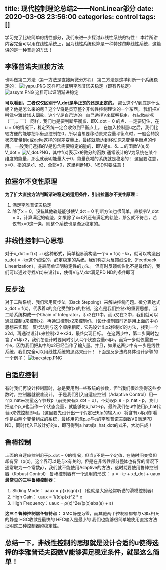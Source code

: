 title: 现代控制理论总结2——NonLinear部分
date: 2020-03-08 23:56:00
categories: control
tags: []
---
学习完了比较简单的线性部分，我们来进一步探讨非线性系统的特性！
本片所讲内容完全可以用在线性系统上，因为线性系统也算是一种特殊的非线性系统，这篇讲的是一种普适的方法！


## 李雅普诺夫直接方法 ##
也叫做第二方法（第一方法是直接解微分方程）
第二方法是这样判断一个系统稳定的：
![lyapu.PNG][1]
这样可以证明李雅普诺夫稳定（即有界稳定）
![assym.PNG][2]
这样可以证明渐进稳定

**可以看到，二者仅仅区别于V_dot是半正定的还是正定的。**
那么这个V到底是什么呢？他是怎么来的呢？这个V将是贯穿整个非线性控制理论的一个东西。
我们把V叫做李雅普诺夫函数，这个V是自己选的，自己选择V来证明稳定，有些微妙呢（￣。。￣）
同样，我们也是要判断平衡点，即X_dot = 0 的点，一定要记住，在u = 0的情况下，稳定系统一定会收敛到平衡点上。
在加入控制量u之后，我们比较方便的能够把平衡点控制在0，所以当想要移动原来变量平衡点时，一般会转换状态变量到e或delta这样的误差变量上，最终就能达到移动原来变量平衡点的作用。
一般我们选择的V是包含需要稳定的量的，即V是e、δ……的函数V(e,δ)
V_dot = ![V_dot.PNG][3]，其中f(x)表示x的微分的函数
通常设计的V为系统在某个维度的能量，那么就表明能量大于0，能量衰减的系统就是稳定的！
这里要注意，x=0，指的是x1、x2、全部=0，这里判断ND、NSD时要注意！

## 拉塞尔不变性原理 ##
**为了扩大直接方法判断渐进稳定的适用条件，引出拉塞尔不变性原理：**
 1. 满足李雅普诺夫稳定
 2. 除了x = 0，没有其他轨迹能够使V_dot = 0
判断方法也很简单，直接令V_dot = 0，计算满足的轨迹，如果除了x=0外还有满足的轨迹，那么就不符合，若仅有x=0这一条，则整个系统也是渐近稳定的。

## 非线性控制中心思想 ##
对于x_dot = f(x) + u这种形式，简单粗暴滴构造一个u = f(x) - kx，就可以构造出x_dot = -kx这个线性的，必定稳定的系统。我们称之为反馈线性化（Feedback Linearization），是最简单证明稳定性的方法。
但有时反馈线性化不是最佳的，我们可以通过寻找V(x)来设计u，使得V与V_dot满足PD ND的条件即可

## 反步法 ##
对于二阶系统，我们常用反步法（Back Stepping）来解决控制问题。微分表达式x_dot = f(x)，代表着x的变化受到f(x)的控制，这点是我们控制x的重要思想。当二阶系统构成一个Chain of Integrator，即x2在f1中，而u又在f2中，我们就可以通过控制u来控制x2，再通过控制x2来控制x1。（设计控制器时还是用上面的中心思想来实现）
反步法则与这个顺序相反，它先设计出x2控制x1的方法，找到一个x2d，再通过设计u来控制x2->x2d，最终实现目标。
在这两步中，第二步同时包含了x1与x2，我们在设计时要同时引入两个状态变量e与δ，而第一步就仅需要一个e，因为我们把其中的x2已经当作了输入量。并且，如果这两步中有一步是线性系统，我们完全可以用线性系统的思路来设计！
下面是反步法的具体设计步骤的一个例子：
![backstep.PNG][4]

## 自适应控制 ##
有时我们再设计控制器时，总是要用到一些系统的参数，但当我们很难测得这些参数时，控制器就很难设计。
于是我们引入自适应控制（Adaptive Control）用一个p_hat来测量这个参数p（前提要有p_dot = 0），不妨设p_e = p_hat - p，我们把这个p_e也当作一个状态变量，就能够使p_hat->p，最终我们在u中使用p_hat代替p来做控制即可。（这里要先设计出一个假定已知p的输入u）
将含有x与p的f看作是由两个变量组成的系统，最终用包含p_e与e的李雅普诺夫函数V()满足PD ND，同时代入已设计好的u，即可得到a_hat或a_hat_dot的式子，大功告成！

## 鲁棒控制 ##
上面的自适应控制用于p_dot = 0的情况，但当p不是一个定值，在随时间变换但却有界（ρ(x)，这个界可以是与x有关的，但是在非线性部分整体也有界的情况下通常取为一个常数ρ），我们就不能使用Adaptive的方法，这时就要使用鲁棒控制器（Robust Control）
鲁棒控制器有一个通用的形式：
u = -ke + xd_dot + uaux
**最常见的三种鲁棒控制器：**

 1. Sliding Mode：  uaux = ρ(x)sgn(x) （也就是大家经常听说的滑模控制器）
 2. High Gain：     uaux = 1/(ε)ρ(x)^2 * e
 3. High Frequency：uaux =  ρ(x)^2e/(ρ(x)abs(e) + ε)

**这三个鲁棒控制器各有特点：**
SMC静差为零，而其他两个控制器都有与k和ε相关的静差
HGC收敛是最快的
HFC输入是最小的
我们也能够很简单地使用直接方法证明这三种控制器的稳定性。

## 总结一下，非线性控制的思想就是设计合适的u使得选择的李雅普诺夫函数V能够满足稳定条件，就是这么简单！ ##

  [1]: /old_images/2020/03/1765616617.png
  [2]: /old_images/2020/03/2569806803.png
  [3]: /old_images/2020/03/2883180973.png
  [4]: /old_images/2020/03/3099420731.png

